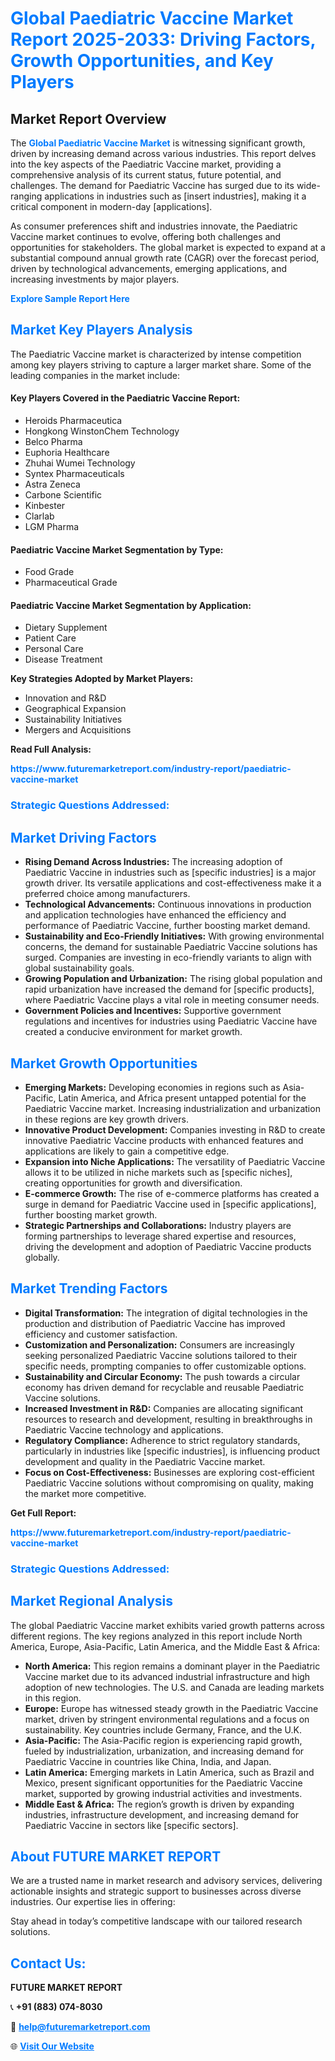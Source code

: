 <h1 style="color: #007BFF;">Global Paediatric Vaccine Market Report 2025-2033: Driving Factors, Growth Opportunities, and Key Players</h1>

<section id="overview">
<h2>Market Report Overview</h2>
<p>The <a href="https://www.futuremarketreport.com/industry-report/paediatric-vaccine-market" style="color: #007BFF; text-decoration: none;"><strong>Global Paediatric Vaccine Market</strong></a> is witnessing significant growth, driven by increasing demand across various industries. This report delves into the key aspects of the Paediatric Vaccine market, providing a comprehensive analysis of its current status, future potential, and challenges. The demand for Paediatric Vaccine has surged due to its wide-ranging applications in industries such as [insert industries], making it a critical component in modern-day [applications].</p>
<p>As consumer preferences shift and industries innovate, the Paediatric Vaccine market continues to evolve, offering both challenges and opportunities for stakeholders. The global market is expected to expand at a substantial compound annual growth rate (CAGR) over the forecast period, driven by technological advancements, emerging applications, and increasing investments by major players.</p>
</section>

<section id="overview">
<p><a href="https://www.futuremarketreport.com/request-sample/reportId=35986" style="color: #007BFF; text-decoration: none;"><strong>Explore Sample Report Here</strong></a></p>
</section>

<section id="key-players">
<h2 style="color: #007BFF;">Market Key Players Analysis</h2>
<p>The Paediatric Vaccine market is characterized by intense competition among key players striving to capture a larger market share. Some of the leading companies in the market include:</p>
<h4>Key Players Covered in the Paediatric Vaccine Report:</h4>
<ul><li>Heroids Pharmaceutica</li><li>Hongkong WinstonChem Technology</li><li>Belco Pharma</li><li>Euphoria Healthcare</li><li>Zhuhai Wumei Technology</li><li>Syntex Pharmaceuticals</li><li>Astra Zeneca</li><li>Carbone Scientific</li><li>Kinbester</li><li>Clarlab</li><li>LGM Pharma</li></ul>
<h4>Paediatric Vaccine Market Segmentation by Type:</h4>
<ul><li>Food Grade</li><li>Pharmaceutical Grade</li></ul>

<h4>Paediatric Vaccine Market Segmentation by Application:</h4>
<ul><li>Dietary Supplement</li><li>Patient Care</li><li>Personal Care</li><li>Disease Treatment</li></ul>
<p><strong>Key Strategies Adopted by Market Players:</strong></p>
<ul>
<li>Innovation and R&D</li>
<li>Geographical Expansion</li>
<li>Sustainability Initiatives</li>
<li>Mergers and Acquisitions</li>
</ul>
</section>

<section>
<p><strong>Read Full Analysis: </strong></p><a href="https://www.futuremarketreport.com/industry-report/paediatric-vaccine-market" style="color: #007BFF; text-decoration: none;"><strong>https://www.futuremarketreport.com/industry-report/paediatric-vaccine-market</strong></a>
<h3 style="color: #007BFF;">Strategic Questions Addressed:</h3>
</section>

<section id="driving-factors">
<h2 style="color: #007BFF;">Market Driving Factors</h2>
<ul>
<li><strong>Rising Demand Across Industries:</strong> The increasing adoption of Paediatric Vaccine in industries such as [specific industries] is a major growth driver. Its versatile applications and cost-effectiveness make it a preferred choice among manufacturers.</li>
<li><strong>Technological Advancements:</strong> Continuous innovations in production and application technologies have enhanced the efficiency and performance of Paediatric Vaccine, further boosting market demand.</li>
<li><strong>Sustainability and Eco-Friendly Initiatives:</strong> With growing environmental concerns, the demand for sustainable Paediatric Vaccine solutions has surged. Companies are investing in eco-friendly variants to align with global sustainability goals.</li>
<li><strong>Growing Population and Urbanization:</strong> The rising global population and rapid urbanization have increased the demand for [specific products], where Paediatric Vaccine plays a vital role in meeting consumer needs.</li>
<li><strong>Government Policies and Incentives:</strong> Supportive government regulations and incentives for industries using Paediatric Vaccine have created a conducive environment for market growth.</li>
</ul>
</section>

<section id="growth-opportunities">
<h2 style="color: #007BFF;">Market Growth Opportunities</h2>
<ul>
<li><strong>Emerging Markets:</strong> Developing economies in regions such as Asia-Pacific, Latin America, and Africa present untapped potential for the Paediatric Vaccine market. Increasing industrialization and urbanization in these regions are key growth drivers.</li>
<li><strong>Innovative Product Development:</strong> Companies investing in R&D to create innovative Paediatric Vaccine products with enhanced features and applications are likely to gain a competitive edge.</li>
<li><strong>Expansion into Niche Applications:</strong> The versatility of Paediatric Vaccine allows it to be utilized in niche markets such as [specific niches], creating opportunities for growth and diversification.</li>
<li><strong>E-commerce Growth:</strong> The rise of e-commerce platforms has created a surge in demand for Paediatric Vaccine used in [specific applications], further boosting market growth.</li>
<li><strong>Strategic Partnerships and Collaborations:</strong> Industry players are forming partnerships to leverage shared expertise and resources, driving the development and adoption of Paediatric Vaccine products globally.</li>
</ul>
</section>

<section id="trending-factors">
<h2 style="color: #007BFF;">Market Trending Factors</h2>
<ul>
<li><strong>Digital Transformation:</strong> The integration of digital technologies in the production and distribution of Paediatric Vaccine has improved efficiency and customer satisfaction.</li>
<li><strong>Customization and Personalization:</strong> Consumers are increasingly seeking personalized Paediatric Vaccine solutions tailored to their specific needs, prompting companies to offer customizable options.</li>
<li><strong>Sustainability and Circular Economy:</strong> The push towards a circular economy has driven demand for recyclable and reusable Paediatric Vaccine solutions.</li>
<li><strong>Increased Investment in R&D:</strong> Companies are allocating significant resources to research and development, resulting in breakthroughs in Paediatric Vaccine technology and applications.</li>
<li><strong>Regulatory Compliance:</strong> Adherence to strict regulatory standards, particularly in industries like [specific industries], is influencing product development and quality in the Paediatric Vaccine market.</li>
<li><strong>Focus on Cost-Effectiveness:</strong> Businesses are exploring cost-efficient Paediatric Vaccine solutions without compromising on quality, making the market more competitive.</li>
</ul>
</section>

<section>
<p><strong>Get Full Report: </strong></p><a href="https://www.futuremarketreport.com/industry-report/paediatric-vaccine-market" style="color: #007BFF; text-decoration: none;"><strong>https://www.futuremarketreport.com/industry-report/paediatric-vaccine-market</strong></a>
<h3 style="color: #007BFF;">Strategic Questions Addressed:</h3>
</section>


<section id="regional-analysis">
<h2 style="color: #007BFF;">Market Regional Analysis</h2>
<p>The global Paediatric Vaccine market exhibits varied growth patterns across different regions. The key regions analyzed in this report include North America, Europe, Asia-Pacific, Latin America, and the Middle East & Africa:</p>
<ul>
<li><strong>North America:</strong> This region remains a dominant player in the Paediatric Vaccine market due to its advanced industrial infrastructure and high adoption of new technologies. The U.S. and Canada are leading markets in this region.</li>
<li><strong>Europe:</strong> Europe has witnessed steady growth in the Paediatric Vaccine market, driven by stringent environmental regulations and a focus on sustainability. Key countries include Germany, France, and the U.K.</li>
<li><strong>Asia-Pacific:</strong> The Asia-Pacific region is experiencing rapid growth, fueled by industrialization, urbanization, and increasing demand for Paediatric Vaccine in countries like China, India, and Japan.</li>
<li><strong>Latin America:</strong> Emerging markets in Latin America, such as Brazil and Mexico, present significant opportunities for the Paediatric Vaccine market, supported by growing industrial activities and investments.</li>
<li><strong>Middle East & Africa:</strong> The region’s growth is driven by expanding industries, infrastructure development, and increasing demand for Paediatric Vaccine in sectors like [specific sectors].</li>
</ul>
</section>

<footer>
<h2 style="color: #007BFF;">About FUTURE MARKET REPORT</h2>
<p>We are a trusted name in market research and advisory services, delivering actionable insights and strategic support to businesses across diverse industries. Our expertise lies in offering:</p>

<p>Stay ahead in today’s competitive landscape with our tailored research solutions.</p>

<h2 style="color: #007BFF;">Contact Us:</h2>
<p><strong>FUTURE MARKET REPORT</strong></p>
<p>📞 <strong>+91 (883) 074-8030</strong></p>
<p>📧 <strong><a href="mailto:help@futuremarketreport.com" style="color: #007BFF;">help@futuremarketreport.com</a></strong></p>
<p>🌐 <strong><a href="https://www.futuremarketreport.com/" style="color: #007BFF;">Visit Our Website</a></strong></p>
</footer>